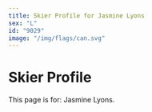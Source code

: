 ```yaml
---
title: Skier Profile for Jasmine Lyons
sex: "L"
id: "9029"
image: "/img/flags/can.svg" 
---
```


# Skier Profile

This page is for: Jasmine Lyons.
    